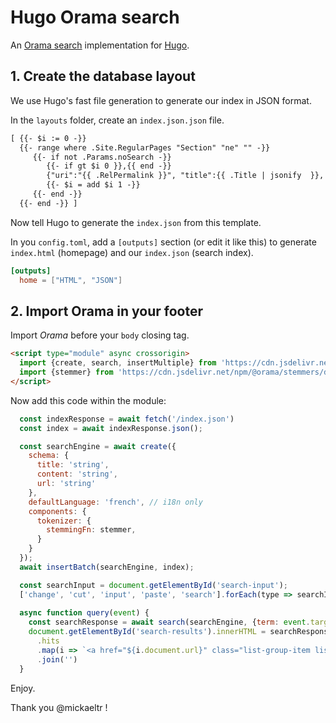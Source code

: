 # Hugo Orama search

An [Orama search](https://oramasearch.com) implementation for [Hugo](https://gohugo.io).

## 1. Create the database layout

We use Hugo's fast file generation to generate our index in JSON format.

In the `layouts` folder, create an `index.json.json` file.

```html
[ {{- $i := 0 -}}
  {{- range where .Site.RegularPages "Section" "ne" "" -}}
     {{- if not .Params.noSearch -}}
        {{- if gt $i 0 }},{{ end -}}
        {"uri":"{{ .RelPermalink }}", "title":{{ .Title | jsonify  }}, "content":{{ .Plain | htmlUnescape | jsonify }}, "tags": "{{ delimit .Params.tags ", " }}" }
        {{- $i = add $i 1 -}}
     {{- end -}}
  {{- end -}} ]
```

Now tell Hugo to generate the `index.json` from this template.

In you `config.toml`, add a `[outputs]` section (or edit it like this) to generate `index.html` (homepage) and our `index.json` (search index).

```toml
[outputs]
  home = ["HTML", "JSON"]
```

## 2. Import Orama in your footer

Import *Orama* before your `body` closing tag.

```html
<script type="module" async crossorigin>
  import {create, search, insertMultiple} from 'https://cdn.jsdelivr.net/npm/@orama/orama@2.0.13/dist/index.js';
  import {stemmer} from 'https://cdn.jsdelivr.net/npm/@orama/stemmers/dist/fr.js';
</script>
```

Now add this code within the module:

```js
  const indexResponse = await fetch('/index.json')
  const index = await indexResponse.json();

  const searchEngine = await create({
    schema: {
      title: 'string',
      content: 'string',
      url: 'string'
    },
    defaultLanguage: 'french', // i18n only
    components: {
      tokenizer: {
        stemmingFn: stemmer,
      }
    }
  });
  await insertBatch(searchEngine, index);

  const searchInput = document.getElementById('search-input');
  ['change', 'cut', 'input', 'paste', 'search'].forEach(type => searchInput.addEventListener(type, query));
  
  async function query(event) {
    const searchResponse = await search(searchEngine, {term: event.target.value, properties: '*'});
    document.getElementById('search-results').innerHTML = searchResponse
      .hits
      .map(i => `<a href="${i.document.url}" class="list-group-item list-group-item-action">${i.document.title}</a>`)
      .join('')
  }
```

Enjoy.

Thank you @mickaeltr !
